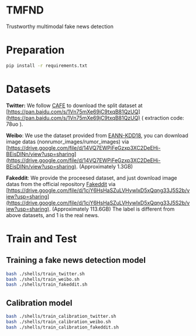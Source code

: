 # TMFND

 Trustworthy multimodal fake news detection

# Preparation

```bash
pip install -r requirements.txt
```

# Datasets

**Twitter:** We follow [CAFE](https://github.com/cyxanna/CAFE) to download the split dataset at [https://pan.baidu.com/s/1Vn75mXe69jC9txqB81QzUQ](https://pan.baidu.com/s/1Vn75mXe69jC9txqB81QzUQ) ( extraction code: 78uo ).

**Weibo**: We use the dataset provided from [EANN-KDD18](https://github.com/yaqingwang/EANN-KDD18), you can download image datas (nonrumor_images/rumor_images) via [https://drive.google.com/file/d/14VQ7EWPiFeGzxp3XC2DeEHi-BEisDINn/view?usp=sharing](https://drive.google.com/file/d/14VQ7EWPiFeGzxp3XC2DeEHi-BEisDINn/view?usp=sharing). (Approximately 1.3GB)

**Fakeddit**: We provide  the proceesed dataset, and just download image datas from the official repository [Fakeddit](https://github.com/entitize/Fakeddit) via [https://drive.google.com/file/d/1cjY6HsHaSZuLVHywIxD5xQqng33J5S2b/view?usp=sharing](https://drive.google.com/file/d/1cjY6HsHaSZuLVHywIxD5xQqng33J5S2b/view?usp=sharing). (Approximately 113.6GB) The label is different from above datasets, and 1 is the real news.

# Train and Test

## Training a fake news detection model

```bash
bash ./shells/train_twitter.sh
bash ./shells/train_weibo.sh
bash ./shells/train_fakeddit.sh
```

## Calibration model

```bash
bash ./shells/train_calibration_twitter.sh
bash ./shells/train_calibration_weibo.sh
bash ./shells/train_calibration_fakeddit.sh
```

